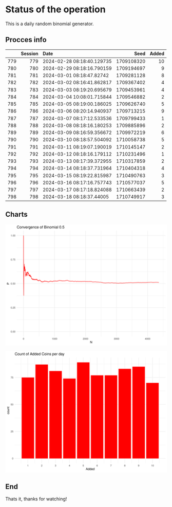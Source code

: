 # Status of the operation
  
  This is a daily random binomial generator.
  
## Procces info

|    | Session|Date                       |       Seed| Added|
|:---|-------:|:--------------------------|----------:|-----:|
|779 |     779|2024-02-28 08:18:40.129735 | 1709108320|    10|
|780 |     780|2024-02-29 08:18:16.790159 | 1709194697|     9|
|781 |     781|2024-03-01 08:18:47.82742  | 1709281128|     8|
|782 |     782|2024-03-02 08:16:41.862817 | 1709367402|     4|
|783 |     783|2024-03-03 08:19:20.695679 | 1709453961|     4|
|784 |     784|2024-03-04 10:08:01.715844 | 1709546882|     2|
|785 |     785|2024-03-05 08:19:00.186025 | 1709626740|     5|
|786 |     786|2024-03-06 08:20:14.940937 | 1709713215|     9|
|787 |     787|2024-03-07 08:17:12.533536 | 1709799433|     1|
|788 |     788|2024-03-08 08:18:16.180253 | 1709885896|     2|
|789 |     789|2024-03-09 08:16:59.356672 | 1709972219|     6|
|790 |     790|2024-03-10 08:18:57.504092 | 1710058738|     5|
|791 |     791|2024-03-11 08:19:07.190019 | 1710145147|     2|
|792 |     792|2024-03-12 08:18:16.179112 | 1710231496|     1|
|793 |     793|2024-03-13 08:17:39.372955 | 1710317859|     2|
|794 |     794|2024-03-14 08:18:37.731964 | 1710404318|     4|
|795 |     795|2024-03-15 08:19:22.815987 | 1710490763|     3|
|796 |     796|2024-03-16 08:17:16.757743 | 1710577037|     5|
|797 |     797|2024-03-17 08:17:18.824088 | 1710663439|     2|
|798 |     798|2024-03-18 08:18:37.44005  | 1710749917|     3|

## Charts 

![](charts/plot1.png)

![](charts/plot2.png)

## End

Thats it, thanks for watching!
